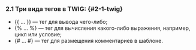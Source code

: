 ### 2.1 Три вида тегов в TWIG: {#2-1-twig}

*   {{ … }} — тег для вывода чего-либо;
*   {% … %} — тег для вычисления какого-либо выражения, например, цикл или условие;
*   {# … #} — тег для размещения комментариев в шаблоне.